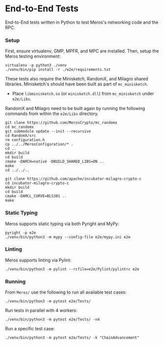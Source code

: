 # End-to-End Tests

End-to-End tests written in Python to test Meros's networking code and the RPC.

### Setup

First, ensure virtualenv, GMP, MPFR, and MPC are installed. Then, setup the Meros testing environment:

```
virtualenv -p python3 ./venv
./venv/bin/pip install -r ./e2e/requirements.txt
```

These tests also require the Minisketch, RandomX, and Milagro shared libraries. Minisketch's should have been built as part of `mc_minisketch`.

- Place `libminisketch.so` (or `minisketch.dll`) from `mc_minisketch` under `e2e/Libs`.

RandomX and Milagro need to be built again by running the following commands from within the `e2e/Libs` directory.

```
git clone https://github.com/MerosCrypto/mc_randomx
cd mc_randomx
git submodule update --init --recursive
cd RandomX/src
rm configuration.h
cp ../../MerosConfiguration/* .
cd ..
mkdir build
cd build
cmake -DARCH=native -DBUILD_SHARED_LIBS=ON ..
make
cd ../../..

git clone https://github.com/apache/incubator-milagro-crypto-c
cd incubator-milagro-crypto-c
mkdir build
cd build
cmake -DAMCL_CURVE=BLS381 ..
make
```

### Static Typing

Meros supports static typing via both Pyright and MyPy:

```
pyright -p e2e
./venv/bin/python3 -m mypy --config-file e2e/mypy.ini e2e
```

### Linting

Meros supports linting via Pylint:

`./venv/bin/python3 -m pylint --rcfile=e2e/Pylint/pylintrc e2e`

### Running

From `Meros/` use the following to run all available test cases:

`./venv/bin/python3 -m pytest e2e/Tests/`

Run tests in parallel with 4 workers:

`./venv/bin/python3 -m pytest e2e/Tests/ -n4`

Run a specific test case:

`./venv/bin/python3 -m pytest e2e/Tests/ -k "ChainAdvancement"`

